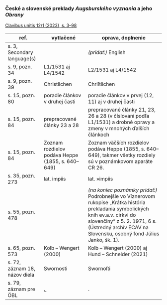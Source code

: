 ### České a slovenské preklady _Augsburského vyznania_ a jeho _Obrany_

[Clavibus unitis 12/1 (2023), s. 3–98](https://www.acecs.cz/media/cu_2023_12_01_budaj.pdf)

|ref.|vytlačené|oprava, doplnenie|
|---|---|---|
|s. 3, Secondary language(s)||_(pridať:)_ English|
|s. 9, pozn. 34|L1/1531 aj L4/1542|L2/1531 aj L4/1542|
|s. 9, pozn. 39|Christlichen|Chriſtlichen|
|s. 15, pozn. 80|poradie článkov v druhej časti|poradie článkov v prvej (12, 11) aj v druhej časti|
|s. 15, pozn. 84|prepracované články 23 a 28|prepracované články 21, 23, 26 a 28 (v číslovaní podľa L1/1531) a drobné opravy a zmeny v mnohých ďalších článkoch|
|s. 15, pozn. 84|Zoznam rozdielov podáva Heppe (1855, s. 640–649)|Zoznam väčších rozdielov podáva Heppe (1855, s. 640–649), takmer všetky rozdiely sú v poznámkovom aparáte CR 26.|
|s. 35, pozn. 273|lat. impiis|lat. »impiis|
|s. 55, pozn. 478||_(na koniec poznámky pridať:)_ Podrobnejšie vo Víznerovom rukopise „Krátka história prekladania symbolických kníh ev.a.v. cirkvi do slovenčiny“ z 5. 2. 1971, 6 s. (Ústredný archív ECAV na Slovensku, osobný fond Július Janko, šk. 1).|
|s. 65, pozn. 573|Kolb – Wengert (2000)|Kolb – Wengert (2000) aj Hund – Schneider (2021)|
|s. 72, záznam 18, názov diela|Swornosti|Swornoſti|
|s. 79, záznam pre ÖBL|.̲|.|
